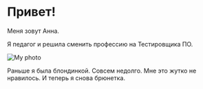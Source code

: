 # Привет!

Меня зовут Анна.

Я педагог и решила сменить профессию на Тестировщика ПО.


![My photo](https://sun9-25.userapi.com/impg/ph1T32bhQlVhHqTopqwImQ5N7Z9Zll0ySOq2ug/r5zDMakUyxo.jpg?size=880x1080&quality=96&sign=633b0a341fe677f6344645a90b1f8461&type=album)

Раньше я была блондинкой. Совсем недолго.
Мне это жутко не нравилось.
И теперь я снова брюнетка.